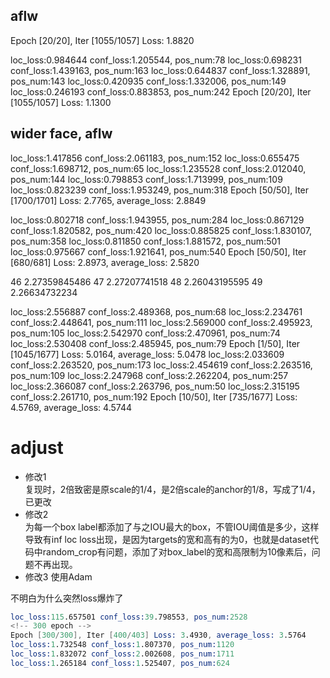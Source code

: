## aflw
<!-- 20 epoch -->
Epoch [20/20], Iter [1055/1057] Loss: 1.8820

<!-- 40 epoch -->
loc_loss:0.984644 conf_loss:1.205544, pos_num:78
loc_loss:0.698231 conf_loss:1.439163, pos_num:163
loc_loss:0.644837 conf_loss:1.328891, pos_num:143
loc_loss:0.420935 conf_loss:1.332006, pos_num:149
loc_loss:0.246193 conf_loss:0.883853, pos_num:242
Epoch [20/20], Iter [1055/1057] Loss: 1.1300

## wider face, aflw
<!-- 100epoch -->
loc_loss:1.417856 conf_loss:2.061183, pos_num:152
loc_loss:0.655475 conf_loss:1.698712, pos_num:65
loc_loss:1.235528 conf_loss:2.012040, pos_num:144
loc_loss:0.798853 conf_loss:1.713999, pos_num:109
loc_loss:0.823239 conf_loss:1.953249, pos_num:318
Epoch [50/50], Iter [1700/1701] Loss: 2.7765, average_loss: 2.8849
<!-- 150epoch -->
loc_loss:0.802718 conf_loss:1.943955, pos_num:284
loc_loss:0.867129 conf_loss:1.820582, pos_num:420
loc_loss:0.885825 conf_loss:1.830107, pos_num:358
loc_loss:0.811850 conf_loss:1.881572, pos_num:501
loc_loss:0.975667 conf_loss:1.921641, pos_num:540
Epoch [50/50], Iter [680/681] Loss: 2.8973, average_loss: 2.5820

<!--继续训练  -->
46    2.27359845486
47    2.27207741518
48    2.26043195595
49    2.26634732234

<!-- 修改了数据集选择的策略，小于20px的框被舍弃，结果loss一下提高了很多-->
loc_loss:2.556887 conf_loss:2.489368, pos_num:68
loc_loss:2.234761 conf_loss:2.448641, pos_num:111
loc_loss:2.569000 conf_loss:2.495923, pos_num:105
loc_loss:2.542970 conf_loss:2.470961, pos_num:74
loc_loss:2.530408 conf_loss:2.485945, pos_num:79
Epoch [1/50], Iter [1045/1677] Loss: 5.0164, average_loss: 5.0478
loc_loss:2.033609 conf_loss:2.263520, pos_num:173
loc_loss:2.454619 conf_loss:2.263516, pos_num:109
loc_loss:2.247968 conf_loss:2.262204, pos_num:257
loc_loss:2.366087 conf_loss:2.263796, pos_num:50
loc_loss:2.315195 conf_loss:2.261710, pos_num:192
Epoch [10/50], Iter [735/1677] Loss: 4.5769, average_loss: 4.5744


# adjust
- 修改1  
复现时，2倍致密是原scale的1/4，是2倍scale的anchor的1/8，写成了1/4，已更改
- 修改2  
为每一个box label都添加了与之IOU最大的box，不管IOU阈值是多少，这样导致有inf loc loss出现，是因为targets的宽和高有的为0，也就是dataset代码中random_crop有问题，添加了对box_label的宽和高限制为10像素后，问题不再出现。
- 修改3
使用Adam

不明白为什么突然loss爆炸了
```s
loc_loss:115.657501 conf_loss:39.798553, pos_num:2528
<!-- 300 epoch -->
Epoch [300/300], Iter [400/403] Loss: 3.4930, average_loss: 3.5764
loc_loss:1.732548 conf_loss:1.807370, pos_num:1120
loc_loss:1.832072 conf_loss:2.002608, pos_num:1711
loc_loss:1.265184 conf_loss:1.525407, pos_num:624
```